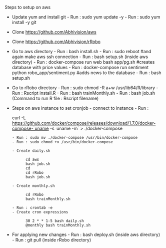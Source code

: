 Steps to setup on aws

- Update yum and install git
      - Run : sudo yum update -y
      - Run : sudo yum install -y git
        
- Clone https://github.com/Abhivision/aws

- Clone https://github.com/Abhivision/rRobo

- Go to aws directory
      - Run : bash install.sh
      - Run : sudo reboot #and again make aws ssh connection
      - Run : bash setup.sh (inside aws directory)
      - Run : docker-compose run web bash app/pg.sh #creates database with price values
      - Run : docker-compose run sentiment  python robo_app/sentiment.py #adds news to the database 
      - Run : bash setup.sh

- Go to rRobo directory 
      - Run : sudo chmod -R a+w /usr/lib64/R/library
      - Run : Rscript install.R
      - Run : bash trainMonthly.sh
      - Run : bash job.sh
  (Command to run R file : Rscript filename)

- Steps on aws instance to set cronjob
      - connect to instance
      - Run : 
     
   curl -L https://github.com/docker/compose/releases/download/1.7.0/docker-compose-`uname -s`-`uname -m` > ./docker-compose
     
      - Run : sudo mv ./docker-compose /usr/bin/docker-compose
      - Run : sudo chmod +x /usr/bin/docker-compose
      
      - Create daily.sh
      
            cd aws      
            bash job.sh
            cd
            cd rRobo
            bash job.sh
            
      - Create monthly.sh
      
            cd rRobo
            bash trainMonthly.sh
            
      - Run : crontab -e
      - Create cron expressions
      
            30 2 * * 1-5 bash daily.sh
            @monthly bash trainMonthly.sh
            
- For applying new changes
      - Run : bash deploy.sh (inside aws directory)
      - Run : git pull (inside rRobo directory)


